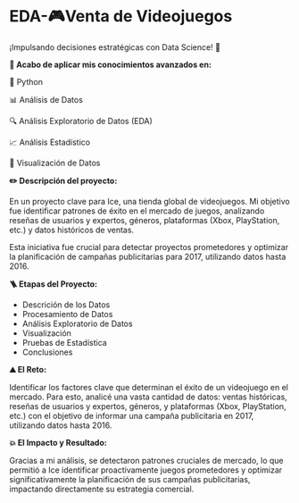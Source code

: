 # EDA-🎮Venta de Videojuegos 


¡Impulsando decisiones estratégicas con Data Science! 🚀



**🧰 Acabo de aplicar mis conocimientos avanzados en:**



🐍 Python

📊 Análisis de Datos

🔍 Análisis Exploratorio de Datos (EDA)

📈 Análisis Estadístico

🎨 Visualización de Datos



**✏️ Descripción del proyecto:**

En un proyecto clave para Ice, una tienda global de videojuegos. Mi objetivo fue identificar patrones de éxito en el mercado de juegos, analizando reseñas de usuarios y expertos, géneros, plataformas (Xbox, PlayStation, etc.) y datos históricos de ventas.

Esta iniciativa fue crucial para detectar proyectos prometedores y optimizar la planificación de campañas publicitarias para 2017, utilizando datos hasta 2016. 

**🪜 Etapas del Proyecto:**

* Descrición de los Datos
* Procesamiento de Datos
* Análisis Exploratorio de Datos
* Visualización
* Pruebas de Estadística
* Conclusiones


**⛰️ El Reto:**

Identificar los factores clave que determinan el éxito de un videojuego en el mercado. Para esto, analicé una vasta cantidad de datos: ventas históricas, reseñas de usuarios y expertos, géneros, y plataformas (Xbox, PlayStation, etc.) con el objetivo de informar una campaña publicitaria en 2017, utilizando datos hasta 2016.


**💥 El Impacto y Resultado:**

Gracias a mi análisis, se detectaron patrones cruciales de mercado, lo que permitió a Ice identificar proactivamente juegos prometedores y optimizar significativamente la planificación de sus campañas publicitarias, impactando directamente su estrategia comercial.







